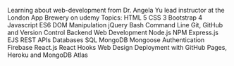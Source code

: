 Learning about web-development from Dr. Angela Yu lead instructor at the London App Brewery on udemy
Topics: 
HTML 5
CSS 3
Bootstrap 4
Javascript ES6
DOM Manipulation
jQuery
Bash Command Line
Git, GitHub and Version Control
Backend Web Development
Node.js
NPM
Express.js
EJS
REST
APIs
Databases
SQL
MongoDB
Mongoose
Authentication
Firebase
React.js
React Hooks
Web Design
Deployment with GitHub Pages, Heroku and MongoDB Atlas
